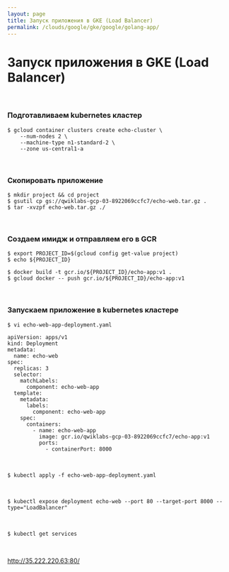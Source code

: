 ```yaml
---
layout: page
title: Запуск приложения в GKE (Load Balancer)
permalink: /clouds/google/gke/google/golang-app/
---
```


# Запуск приложения в GKE (Load Balancer)


<br/>

### Подготавливаем kubernetes кластер

```
$ gcloud container clusters create echo-cluster \
    --num-nodes 2 \
    --machine-type n1-standard-2 \
    --zone us-central1-a
```

<br/>

### Скопировать приложение 

    $ mkdir project && cd project
    $ gsutil cp gs://qwiklabs-gcp-03-8922069ccfc7/echo-web.tar.gz .
    $ tar -xvzpf echo-web.tar.gz ./


<br>

### Создаем имидж и отправляем его в GCR

    $ export PROJECT_ID=$(gcloud config get-value project)
    $ echo ${PROJECT_ID}

    $ docker build -t gcr.io/${PROJECT_ID}/echo-app:v1 .
    $ gcloud docker -- push gcr.io/${PROJECT_ID}/echo-app:v1


<!--

  $ gcloud container clusters get-credentials echo-cluster

-->

<br/>

### Запускаем приложение в kubernetes кластере

    $ vi echo-web-app-deployment.yaml

```
apiVersion: apps/v1
kind: Deployment
metadata:
  name: echo-web
spec:
  replicas: 3
  selector:
    matchLabels:
      component: echo-web-app
  template:
    metadata:
      labels:
        component: echo-web-app
    spec:
      containers:
        - name: echo-web-app
          image: gcr.io/qwiklabs-gcp-03-8922069ccfc7/echo-app:v1
          ports:
            - containerPort: 8000
```

<br/>

    $ kubectl apply -f echo-web-app-deployment.yaml


<br/>

    $ kubectl expose deployment echo-web --port 80 --target-port 8000 --type="LoadBalancer"


<br/>

    $ kubectl get services

<br/>

http://35.222.220.63:80/